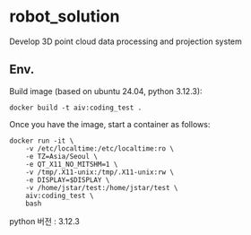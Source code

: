 # robot_solution
Develop 3D point cloud data processing and projection system

## Env.
Build image (based on ubuntu 24.04, python 3.12.3):
```
docker build -t aiv:coding_test .
```

Once you have the image, start a container as follows:
```
docker run -it \
    -v /etc/localtime:/etc/localtime:ro \
    -e TZ=Asia/Seoul \
    -e QT_X11_NO_MITSHM=1 \
    -v /tmp/.X11-unix:/tmp/.X11-unix:rw \
    -e DISPLAY=$DISPLAY \
    -v /home/jstar/test:/home/jstar/test \
    aiv:coding_test \
    bash
```
python 버전 : 3.12.3